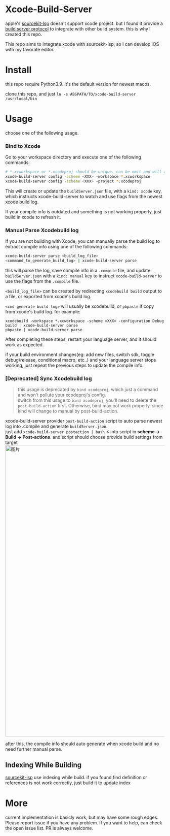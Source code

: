 # Xcode-Build-Server

apple's [sourcekit-lsp](https://github.com/apple/sourcekit-lsp) doesn't support xcode project. but I found it provide a [build server protocol](https://build-server-protocol.github.io/docs/specification.html) to integrate with other build system. this is why I created this repo.

This repo aims to integrate xcode with sourcekit-lsp, so I can develop iOS with my favorate editor.

# Install

this repo require Python3.9. it's the default version for newest macos.

clone this repo, and just `ln -s ABSPATH/TO/xcode-build-server /usr/local/bin`

# Usage

choose one of the following usage.

### Bind to Xcode
Go to your workspace directory and execute one of the following commands:

```bash
# *.xcworkspace or *.xcodeproj should be unique. can be omit and will auto choose the unique workspace or project.
xcode-build-server config -scheme <XXX> -workspace *.xcworkspace
xcode-build-server config -scheme <XXX> -project *.xcodeproj
```

This will create or update the `buildServer.json` file, with a `kind: xcode` key, which instructs xcode-build-server to watch and use flags from the newest xcode build log.

If your compile info is outdated and something is not working properly, just build in xcode to refresh it.

### Manual Parse Xcodebuild log

If you are not building with Xcode, you can manually parse the build log to extract compile info using one of the following commands:

```bash
xcode-build-server parse <build_log_file>
<command_to_generate_build_log> | xcode-build-server parse
```

this will parse the log, save compile info in a `.compile` file, and update `buildServer.json` with a `kind: manual` key to instruct `xcode-build-server` to use the flags from the `.compile` file.

`<build_log_file>` can be created by redirecting `xcodebuild build` output to a file, or exported from xcode's build log.

`<cmd generate build log>` will usually be xcodebuild, or `pbpaste` if copy from xcode's build log. for example:

```base
xcodebuild -workspace *.xcworkspace -scheme <XXX> -configuration Debug build | xcode-build-server parse
pbpaste | xcode-build-server parse
```

After completing these steps, restart your language server, and it should work as expected.

if your build environment changes(eg: add new files, switch sdk, toggle debug/release, conditional macro, etc..) and your language server stops working, just repeat the previous steps to update the compile info.

### [Deprecated] Sync Xcodebuild log
> this usage is deprecated by `bind xcodeproj`, which just a command and won't pollute your xcodeproj's config.  
> switch from this usage to `bind xcodeproj`, you'll need to delete the `post-build-action` first. Otherwise, bind may not work properly. since kind will change to manual by post-build-action.

xcode-build-server provider `post-build-action` script to auto parse newest log into .compile and generate `buildServer.json`.  
just add `xcode-build-server postaction | bash &` into script in **scheme -> Build -> Post-actions**. and script should choose provide build settings from target
<img width="918" alt="图片" src="https://user-images.githubusercontent.com/3897953/178139213-cb655340-28f6-49f6-8e7d-666bb29e664f.png">

after this, the compile info should auto generate when xcode build and no need further manual parse.

## Indexing While Building
[sourcekit-lsp](https://github.com/apple/sourcekit-lsp#indexing-while-building) use indexing while build.
if you found find definition or references is not work correctly, just build it to update index

# More

current implementation is basicly work, but may have some rough edges. Please report issue if you have any problem. If you want to help, can check the open issue list. PR is always welcome.
